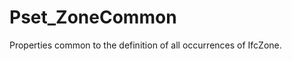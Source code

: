 # Pset_ZoneCommon

Properties common to the definition of all occurrences of IfcZone.
<!-- end of short definition -->

